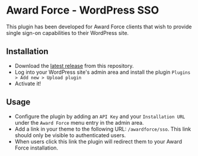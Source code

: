 # Award Force - WordPress SSO

This plugin has been developed for Award Force clients that wish to provide single sign-on capabilities to their WordPress site.

## Installation

- Download the [latest release](https://github.com/tectonic/sso-awardforce/releases) from this repository.
- Log into your WordPress site's admin area and install the plugin `Plugins > Add new > Upload plugin`
- Activate it!

## Usage

- Configure the plugin by adding an `API Key` and your `Installation URL` under the `Award Force` menu entry in the admin area.
- Add a link in your theme to the following URL: `/awardforce/sso`. This link should only be visible to authenticated users.
- When users click this link the plugin will redirect them to your Award Force installation.